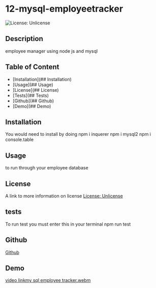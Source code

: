 # 12-mysql-employeetracker
![License: Unlicense](https://img.shields.io/badge/license-Unlicense-blue.svg)

## Description
employee manager using node js and mysql

## Table of Content
- [Installation](## Installation)
- [Usage](## Usage)
- [License](## License)
- [Tests](## Tests)
- [Github](## Github)
- [Demo](## Demo)

## Installation
You would need to install by doing 
npm i inquerer
npm i mysql2
npm i console.table

## Usage
to run through your employee database

## License
A link to more information on license
[License: Unlicense](http://unlicense.org/)

## tests
To run test you must enter this in your terminal
npm run test


## Github
[Github](https://github.com/hkim84/12-mysql-employeetracker)

## Demo
[video link]()[my sql employee tracker.webm](https://user-images.githubusercontent.com/112454703/208344647-0f4d09ca-6747-4052-a2dd-29a6f4cf53b5.webm)


